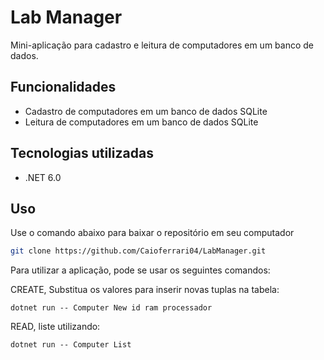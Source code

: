 # Lab Manager

Mini-aplicação para cadastro e leitura de computadores em um banco de dados.

## Funcionalidades

- Cadastro de computadores em um banco de dados SQLite
- Leitura de computadores em um banco de dados SQLite

## Tecnologias utilizadas

- .NET 6.0

## Uso

Use o comando abaixo para baixar o repositório em seu computador

```bash
git clone https://github.com/Caioferrari04/LabManager.git
```

Para utilizar a aplicação, pode se usar os seguintes comandos:

CREATE, Substitua os valores para inserir novas tuplas na tabela:
 ```
 dotnet run -- Computer New id ram processador
 ```

READ, liste utilizando:

 ```
 dotnet run -- Computer List
 ```